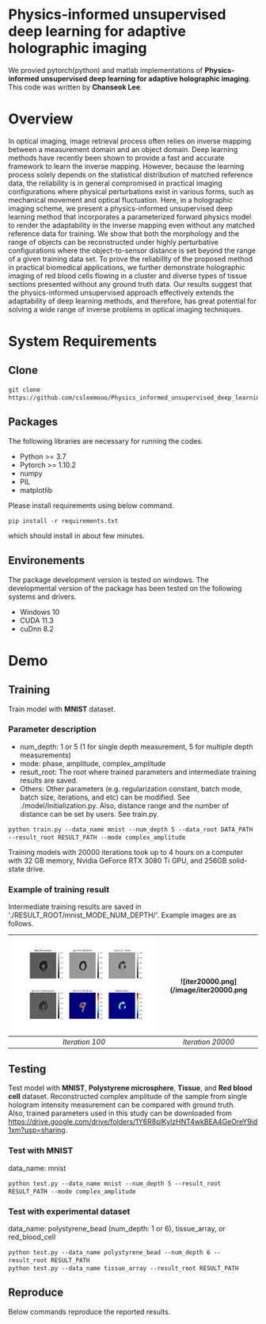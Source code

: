 # Physics-informed unsupervised deep learning for adaptive holographic imaging

We provied pytorch(python) and matlab implementations of **Physics-informed unsupervised deep learning for adaptive holographic imaging**. This code was written by **Chanseok Lee**.

# Overview
In optical imaging, image retrieval process often relies on inverse mapping between a measurement domain and an object domain. Deep learning methods have recently been shown to provide a fast and accurate framework to learn the inverse mapping. However, because the learning process solely depends on the statistical distribution of matched reference data, the reliability is in general compromised in practical imaging configurations where physical perturbations exist in various forms, such as mechanical movement and optical fluctuation. Here, in a holographic imaging scheme, we present a physics-informed unsupervised deep learning method that incorporates a parameterized forward physics model to render the adaptability in the inverse mapping even without any matched reference data for training. We show that both the morphology and the range of objects can be reconstructed under highly perturbative configurations where the object-to-sensor distance is set beyond the range of a given training data set. To prove the reliability of the proposed method in practical biomedical applications, we further demonstrate holographic imaging of red blood cells flowing in a cluster and diverse types of tissue sections presented without any ground truth data. Our results suggest that the physics-informed unsupervised approach effectively extends the adaptability of deep learning methods, and therefore, has great potential for solving a wide range of inverse problems in optical imaging techniques.


# System Requirements
## Clone
```
git clone https://github.com/csleemooo/Physics_informed_unsupervised_deep_learning_for_adaptive_holographic_imaging
```

## Packages
The following libraries are necessary for running the codes.
- Python >= 3.7
- Pytorch >= 1.10.2
- numpy
- PIL
- matplotlib

Please install requirements using below command.
```
pip install -r requirements.txt
```
which should install in about few minutes.

## Environements
The package development version is tested on windows. The developmental version of the package has been tested on the following systems and drivers.
- Windows 10
- CUDA 11.3
- cuDnn 8.2

# Demo
## Training
Train model with **MNIST** dataset.  
### Parameter description  
- num_depth: 1 or 5 (1 for single depth measurement, 5 for multiple depth measurements)  
- mode: phase, amplitude, complex_amplitude  
- result_root: The root where trained parameters and intermediate training results are saved.  
- Others: Other parameters (e.g. regularization constant, batch mode, batch size, iterations, and etc) can be modified. See ./model/Initialization.py. Also, distance range and the number of distance can be set by users. See train.py.
```
python train.py --data_name mnist --num_depth 5 --data_root DATA_PATH --result_root RESULT_PATH --mode complex_amplitude
```
Training models with 20000 iterations took up to 4 hours on a computer with 32 GB memory, Nvidia GeForce RTX 3080 Ti GPU, and 256GB solid-state drive.

### Example of training result
Intermediate training results are saved in './RESULT_ROOT/mnist_MODE_NUM_DEPTH/'. Example images are as follows. 

| ![iter100.png](/image/iter100.png)|![iter20000.png](/image/iter20000.png|  
|:--:|:--:|
| *Iteration 100* | *Iteration 20000* |

  
## Testing
Test model with **MNIST**, **Polystyrene microsphere**, **Tissue**, and **Red blood cell** dataset. Reconstructed complex amplitude of the sample from single hologram intensity measurement can be compared with ground truth.  
Also, trained parameters used in this study can be downloaded from https://drive.google.com/drive/folders/1Y6R8plKylzHNT4wkBEA4GeOreY9id1xm?usp=sharing.  

### Test with MNIST
data_name: mnist
```
python test.py --data_name mnist --num_depth 5 --result_root RESULT_PATH --mode complex_amplitude
```

### Test with experimental dataset
data_name: polystyrene_bead (num_depth: 1 or 6), tissue_array, or red_blood_cell
```
python test.py --data_name polystyrene_bead --num_depth 6 --result_root RESULT_PATH
python test.py --data_name tissue_array --result_root RESULT_PATH
```

## Reproduce
Below commands reproduce the reported results.
